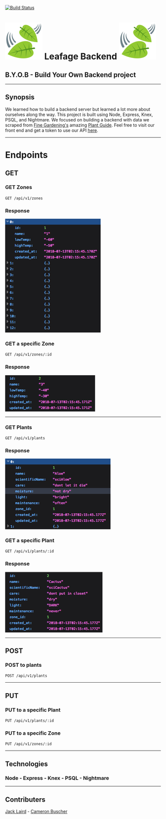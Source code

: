 [![Build Status](https://travis-ci.org/JackLaird0/leafage-backend.svg?branch=master)](https://travis-ci.org/JackLaird0/leafage-backend)
# ![leaf](./public/assets/leaf.png) Leafage Backend ![leaf](./public/assets/leaf.png)
## B.Y.O.B - Build Your Own Backend project
---
## Synopsis

We learned how to build a backend server but learned a lot more about ourselves along the way. This project is built using Node, Express, Knex, PSQL, and Nightmare. We focused on building a backend with data we scraped from [Fine Gardening's](https://www.finegardening.com/) amazing [Plant Guide](https://www.finegardening.com/plant-guide). Feel free to visit our front end and get a token to use our API [here]().

---
# Endpoints
## GET

### GET Zones
    GET /api/v1/zones
### Response
  ![zones](public/assets/get-zones.png)

### GET a specific Zone
    GET /api/v1/zones/:id
### Response
  ![zone](public/assets/get-zone.png)

---
### GET Plants
    GET /api/v1/plants
### Response
  ![plants](public/assets/get-plants.png)
### GET a specific Plant
    GET /api/v1/plants/:id
### Response
  ![plant](public/assets/get-plant.png)

---

## POST 

### POST to plants
    POST /api/v1/plants

---

## PUT

### PUT to a specific Plant
    PUT /api/v1/plants/:id

### PUT to a specific Zone
    PUT /api/v1/zones/:id

---

## Technologies

### Node - Express - Knex - PSQL - Nightmare

---

## Contributers 

[Jack Laird](https://github.com/JackLaird0) -
[Cameron Buscher](https://github.com/yayfiber)
